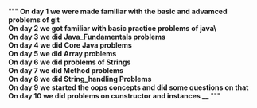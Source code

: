 """
**On day 1 we were made familiar with the basic and advamced problems of git\
On day 2 we got familiar with basic practice problems of java\  
On day 3 we did Java_Fundamentals problems\
On day 4 we did Core Java problems\
On day 5 we did Array problems\
On  day 6 we did problems of Strings\
On day 7 we did Method problems\
On day 8 we did String_handling Problems\
On day 9 we started the oops concepts and did some questions on that\
On day 10 we did problems on cunstructor and instances __**
"""
